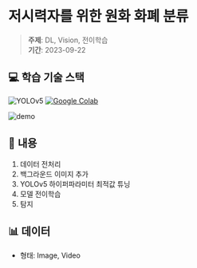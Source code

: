 # 저시력자를 위한 원화 화폐 분류

> **주제**: DL, Vision, 전이학습  
> **기간**: 2023-09-22

## 💻 학습 기술 스택

![YOLOv5](https://img.shields.io/badge/YOLOv5-0FF?style=flat-square) [![Google Colab](https://img.shields.io/badge/Google%20Colab-F9AB00?style=flat-square&logo=googlecolab&logoColor=white)](https://colab.research.google.com/)

![demo](https://github.com/user-attachments/assets/ac0145b1-71de-4045-b60d-ceb8ff14d347)

## 📝 내용

1. 데이터 전처리
2. 백그라운드 이미지 추가
3. YOLOv5 하이퍼파라미터 최적값 튜닝
4. 모델 전이학습
5. 탐지

## 📊 데이터

-   형태: Image, Video
